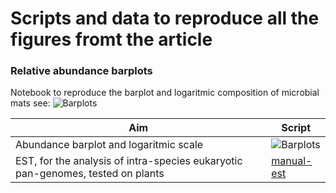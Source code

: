 # Scripts and data to reproduce all the figures fromt the article 

### Relative abundance barplots

Notebook to reproduce the barplot and logaritmic composition of microbial mats  see: 
![Barplots](./scripts/Bar_plots_composition.ipynb)

|Aim|Script|
|-------|----|
|Abundance barplot and logaritmic scale|![Barplots](./scripts/Bar_plots_composition.ipynb)|
|EST, for the analysis of intra-species eukaryotic pan-genomes, tested on plants|[manual-est](http://eead-csic-compbio.github.io/get_homologues/manual-est/)|
